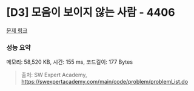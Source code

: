 # [D3] 모음이 보이지 않는 사람 - 4406 

[문제 링크](https://swexpertacademy.com/main/code/problem/problemDetail.do?contestProbId=AWNcD_66pUEDFAV8) 

### 성능 요약

메모리: 58,520 KB, 시간: 155 ms, 코드길이: 177 Bytes



> 출처: SW Expert Academy, https://swexpertacademy.com/main/code/problem/problemList.do
